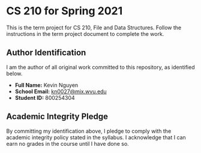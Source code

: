 # CS 210 for Spring 2021

This is the term project for CS 210, File and Data Structures. Follow the instructions in the term project document to complete the work.

## Author Identification

I am the author of all original work committed to this repository, as identified below.

+ **Full Name:** Kevin Nguyen
+ **School Email:** kn0027@mix.wvu.edu
+ **Student ID:** 800254304

## Academic Integrity Pledge

By committing my identification above, I pledge to comply with the academic integrity policy stated in the syllabus. I acknowledge that I can earn no grades in the course until I have done so.
